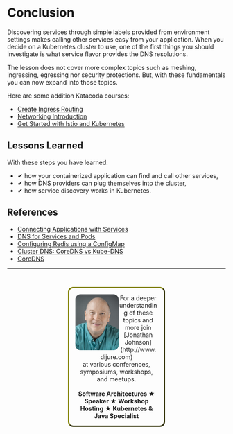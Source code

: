 # Conclusion #

Discovering services through simple labels provided from environment settings makes calling other services easy from your application. When you decide on a Kubernetes cluster to use, one of the first things you should investigate is what service flavor provides the DNS resolutions.

The lesson does not cover more complex topics such as meshing, ingressing, egressing nor security protections. But, with these fundamentals you can now expand into those topics.

Here are some addition Katacoda courses:

- [Create Ingress Routing](https://www.katacoda.com/courses/kubernetes/create-kubernetes-ingress-routes)
- [Networking Introduction](https://www.katacoda.com/courses/kubernetes/networking-introduction)
- [Get Started with Istio and Kubernetes](https://www.katacoda.com/courses/istio/deploy-istio-on-kubernetes)

## Lessons Learned ##

With these steps you have learned:

- &#x2714; how your containerized application can find and call other services,
- &#x2714; how DNS providers can plug themselves into the cluster,
- &#x2714; how service discovery works in Kubernetes.

## References ##

- [Connecting Applications with Services](https://kubernetes.io/docs/concepts/services-networking/connect-applications-service/)
- [DNS for Services and Pods](https://kubernetes.io/docs/concepts/services-networking/dns-pod-service/)
- [Configuring Redis using a ConfigMap](https://kubernetes.io/docs/tutorials/configuration/configure-redis-using-configmap/)
- [Cluster DNS: CoreDNS vs Kube-DNS](https://coredns.io/2018/11/27/cluster-dns-coredns-vs-kube-dns/)
- [CoreDNS](https://coredns.io/)

------
<p style="text-align: center; padding: 1em; margin: 3em; margin-left: 10em; margin-right: 10em; border-; 1px; border-color: olive;  border-radius: 12px; border-style:outset">
<img align="left" src="./assets/jonathan-johnson.jpg" width="100" style="border-radius: 12px">
For a deeper understanding of these topics and more join <br>[Jonathan Johnson](http://www.dijure.com)<br> at various conferences, symposiums, workshops, and meetups.
<br><br>
<b>Software Architectures ★ Speaker ★ Workshop Hosting ★ Kubernetes & Java Specialist</b>
</p>
